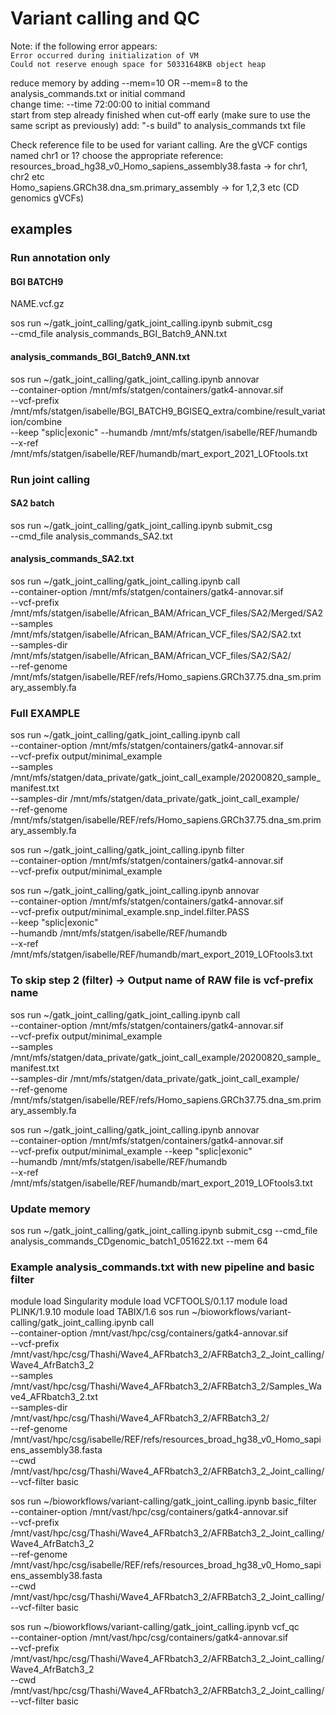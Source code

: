 # Variant calling and QC

Note: if the following error appears: \
`Error occurred during initialization of VM` \
`Could not reserve enough space for 50331648KB object heap` 

reduce memory by adding --mem=10 OR --mem=8 to the analysis_commands.txt or initial command \
change time: --time 72:00:00 to initial command \
start from step already finished when cut-off early (make sure to use the same script as previously) add: "-s build" to analysis_commands txt file

Check reference file to be used for variant calling. Are the gVCF contigs named chr1 or 1? choose the appropriate reference: \
resources_broad_hg38_v0_Homo_sapiens_assembly38.fasta -> for chr1, chr2 etc \
Homo_sapiens.GRCh38.dna_sm.primary_assembly -> for 1,2,3 etc (CD genomics gVCFs)

## examples 

### Run annotation only

#### BGI BATCH9
NAME.vcf.gz

sos run ~/gatk_joint_calling/gatk_joint_calling.ipynb submit_csg \
    --cmd_file analysis_commands_BGI_Batch9_ANN.txt 

#### analysis_commands_BGI_Batch9_ANN.txt
sos run ~/gatk_joint_calling/gatk_joint_calling.ipynb annovar \
--container-option /mnt/mfs/statgen/containers/gatk4-annovar.sif \
--vcf-prefix /mnt/mfs/statgen/isabelle/BGI_BATCH9_BGISEQ_extra/combine/result_variation/combine \
--keep "splic|exonic" --humandb /mnt/mfs/statgen/isabelle/REF/humandb \
--x-ref /mnt/mfs/statgen/isabelle/REF/humandb/mart_export_2021_LOFtools.txt

### Run joint calling

#### SA2 batch
sos run ~/gatk_joint_calling/gatk_joint_calling.ipynb submit_csg \
    --cmd_file analysis_commands_SA2.txt 
    
#### analysis_commands_SA2.txt 
sos run ~/gatk_joint_calling/gatk_joint_calling.ipynb call \
--container-option /mnt/mfs/statgen/containers/gatk4-annovar.sif \
--vcf-prefix /mnt/mfs/statgen/isabelle/African_BAM/African_VCF_files/SA2/Merged/SA2 \
--samples /mnt/mfs/statgen/isabelle/African_BAM/African_VCF_files/SA2/SA2.txt \
--samples-dir /mnt/mfs/statgen/isabelle/African_BAM/African_VCF_files/SA2/SA2/ \
--ref-genome /mnt/mfs/statgen/isabelle/REF/refs/Homo_sapiens.GRCh37.75.dna_sm.primary_assembly.fa

### Full EXAMPLE
sos run ~/gatk_joint_calling/gatk_joint_calling.ipynb call \
--container-option /mnt/mfs/statgen/containers/gatk4-annovar.sif \
--vcf-prefix output/minimal_example \
--samples /mnt/mfs/statgen/data_private/gatk_joint_call_example/20200820_sample_manifest.txt \
--samples-dir /mnt/mfs/statgen/data_private/gatk_joint_call_example/ \
--ref-genome /mnt/mfs/statgen/isabelle/REF/refs/Homo_sapiens.GRCh37.75.dna_sm.primary_assembly.fa

sos run ~/gatk_joint_calling/gatk_joint_calling.ipynb filter \
--container-option /mnt/mfs/statgen/containers/gatk4-annovar.sif \
--vcf-prefix output/minimal_example

sos run ~/gatk_joint_calling/gatk_joint_calling.ipynb annovar \
--container-option /mnt/mfs/statgen/containers/gatk4-annovar.sif \
--vcf-prefix output/minimal_example.snp_indel.filter.PASS \
--keep "splic|exonic" \
--humandb /mnt/mfs/statgen/isabelle/REF/humandb \
--x-ref /mnt/mfs/statgen/isabelle/REF/humandb/mart_export_2019_LOFtools3.txt

### To skip step 2 (filter) -> Output name of RAW file is vcf-prefix name

sos run ~/gatk_joint_calling/gatk_joint_calling.ipynb call \
--container-option /mnt/mfs/statgen/containers/gatk4-annovar.sif \
--vcf-prefix output/minimal_example \
--samples /mnt/mfs/statgen/data_private/gatk_joint_call_example/20200820_sample_manifest.txt \
--samples-dir /mnt/mfs/statgen/data_private/gatk_joint_call_example/ \
--ref-genome /mnt/mfs/statgen/isabelle/REF/refs/Homo_sapiens.GRCh37.75.dna_sm.primary_assembly.fa

sos run ~/gatk_joint_calling/gatk_joint_calling.ipynb annovar \
--container-option /mnt/mfs/statgen/containers/gatk4-annovar.sif \
--vcf-prefix output/minimal_example --keep "splic|exonic" \
--humandb /mnt/mfs/statgen/isabelle/REF/humandb \
--x-ref /mnt/mfs/statgen/isabelle/REF/humandb/mart_export_2019_LOFtools3.txt

### Update memory

sos run ~/gatk_joint_calling/gatk_joint_calling.ipynb submit_csg --cmd_file analysis_commands_CDgenomic_batch1_051622.txt --mem 64

### Example analysis_commands.txt with new pipeline and basic filter

module load Singularity
module load VCFTOOLS/0.1.17
module load PLINK/1.9.10
module load TABIX/1.6
sos run ~/bioworkflows/variant-calling/gatk_joint_calling.ipynb call \
    --container-option /mnt/vast/hpc/csg/containers/gatk4-annovar.sif \
    --vcf-prefix /mnt/vast/hpc/csg/Thashi/Wave4_AFRbatch3_2/AFRBatch3_2_Joint_calling/Wave4_AfrBatch3_2 \
    --samples /mnt/vast/hpc/csg/Thashi/Wave4_AFRbatch3_2/AFRBatch3_2/Samples_Wave4_AFRbatch3_2.txt \
    --samples-dir /mnt/vast/hpc/csg/Thashi/Wave4_AFRbatch3_2/AFRBatch3_2/ \
    --ref-genome /mnt/vast/hpc/csg/isabelle/REF/refs/resources_broad_hg38_v0_Homo_sapiens_assembly38.fasta \
    --cwd /mnt/vast/hpc/csg/Thashi/Wave4_AFRbatch3_2/AFRBatch3_2_Joint_calling/ \
    --vcf-filter basic

sos run ~/bioworkflows/variant-calling/gatk_joint_calling.ipynb basic_filter \
    --container-option /mnt/vast/hpc/csg/containers/gatk4-annovar.sif \
    --vcf-prefix /mnt/vast/hpc/csg/Thashi/Wave4_AFRbatch3_2/AFRBatch3_2_Joint_calling/Wave4_AfrBatch3_2 \
    --ref-genome /mnt/vast/hpc/csg/isabelle/REF/refs/resources_broad_hg38_v0_Homo_sapiens_assembly38.fasta \
    --cwd /mnt/vast/hpc/csg/Thashi/Wave4_AFRbatch3_2/AFRBatch3_2_Joint_calling/ \
    --vcf-filter basic

sos run ~/bioworkflows/variant-calling/gatk_joint_calling.ipynb vcf_qc \
    --container-option /mnt/vast/hpc/csg/containers/gatk4-annovar.sif \
    --vcf-prefix /mnt/vast/hpc/csg/Thashi/Wave4_AFRbatch3_2/AFRBatch3_2_Joint_calling/Wave4_AfrBatch3_2 \
    --cwd /mnt/vast/hpc/csg/Thashi/Wave4_AFRbatch3_2/AFRBatch3_2_Joint_calling/ \
    --vcf-filter basic
